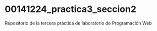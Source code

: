 # 00141224_practica3_seccion2
Repositorio de la tercera práctica de laboratorio de Programación Web
